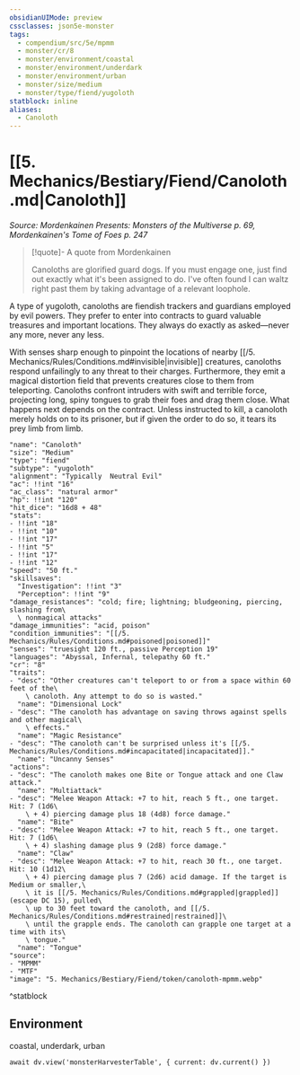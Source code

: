 ```yaml
---
obsidianUIMode: preview
cssclasses: json5e-monster
tags:
  - compendium/src/5e/mpmm
  - monster/cr/8
  - monster/environment/coastal
  - monster/environment/underdark
  - monster/environment/urban
  - monster/size/medium
  - monster/type/fiend/yugoloth
statblock: inline
aliases:
  - Canoloth
---
```

# [[5. Mechanics/Bestiary/Fiend/Canoloth.md|Canoloth]]
*Source: Mordenkainen Presents: Monsters of the Multiverse p. 69, Mordenkainen's Tome of Foes p. 247*

> [!quote]- A quote from Mordenkainen  
> 
> Canoloths are glorified guard dogs. If you must engage one, just find out exactly what it's been assigned to do. I've often found I can waltz right past them by taking advantage of a relevant loophole.

A type of yugoloth, canoloths are fiendish trackers and guardians employed by evil powers. They prefer to enter into contracts to guard valuable treasures and important locations. They always do exactly as asked—never any more, never any less.

With senses sharp enough to pinpoint the locations of nearby [[/5. Mechanics/Rules/Conditions.md#invisible|invisible]] creatures, canoloths respond unfailingly to any threat to their charges. Furthermore, they emit a magical distortion field that prevents creatures close to them from teleporting. Canoloths confront intruders with swift and terrible force, projecting long, spiny tongues to grab their foes and drag them close. What happens next depends on the contract. Unless instructed to kill, a canoloth merely holds on to its prisoner, but if given the order to do so, it tears its prey limb from limb.

```statblock
"name": "Canoloth"
"size": "Medium"
"type": "fiend"
"subtype": "yugoloth"
"alignment": "Typically  Neutral Evil"
"ac": !!int "16"
"ac_class": "natural armor"
"hp": !!int "120"
"hit_dice": "16d8 + 48"
"stats":
- !!int "18"
- !!int "10"
- !!int "17"
- !!int "5"
- !!int "17"
- !!int "12"
"speed": "50 ft."
"skillsaves":
  "Investigation": !!int "3"
  "Perception": !!int "9"
"damage_resistances": "cold; fire; lightning; bludgeoning, piercing, slashing from\
  \ nonmagical attacks"
"damage_immunities": "acid, poison"
"condition_immunities": "[[/5. Mechanics/Rules/Conditions.md#poisoned|poisoned]]"
"senses": "truesight 120 ft., passive Perception 19"
"languages": "Abyssal, Infernal, telepathy 60 ft."
"cr": "8"
"traits":
- "desc": "Other creatures can't teleport to or from a space within 60 feet of the\
    \ canoloth. Any attempt to do so is wasted."
  "name": "Dimensional Lock"
- "desc": "The canoloth has advantage on saving throws against spells and other magical\
    \ effects."
  "name": "Magic Resistance"
- "desc": "The canoloth can't be surprised unless it's [[/5. Mechanics/Rules/Conditions.md#incapacitated|incapacitated]]."
  "name": "Uncanny Senses"
"actions":
- "desc": "The canoloth makes one Bite or Tongue attack and one Claw attack."
  "name": "Multiattack"
- "desc": "Melee Weapon Attack: +7 to hit, reach 5 ft., one target. Hit: 7 (1d6\
    \ + 4) piercing damage plus 18 (4d8) force damage."
  "name": "Bite"
- "desc": "Melee Weapon Attack: +7 to hit, reach 5 ft., one target. Hit: 7 (1d6\
    \ + 4) slashing damage plus 9 (2d8) force damage."
  "name": "Claw"
- "desc": "Melee Weapon Attack: +7 to hit, reach 30 ft., one target. Hit: 10 (1d12\
    \ + 4) piercing damage plus 7 (2d6) acid damage. If the target is Medium or smaller,\
    \ it is [[/5. Mechanics/Rules/Conditions.md#grappled|grappled]] (escape DC 15), pulled\
    \ up to 30 feet toward the canoloth, and [[/5. Mechanics/Rules/Conditions.md#restrained|restrained]]\
    \ until the grapple ends. The canoloth can grapple one target at a time with its\
    \ tongue."
  "name": "Tongue"
"source":
- "MPMM"
- "MTF"
"image": "5. Mechanics/Bestiary/Fiend/token/canoloth-mpmm.webp"
```
^statblock

## Environment

coastal, underdark, urban

```dataviewjs
await dv.view('monsterHarvesterTable', { current: dv.current() })
```
